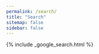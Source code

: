 ```yaml
---
permalink: /search/
title: "Search"
sitemap: false
sidebar: false
---
```

{% include _google_search.html %}
